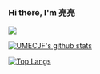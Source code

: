 ### Hi there, I'm 亮亮


![](https://komarev.com/ghpvc/?username=LiangLiang723)

[![UMECJF's github stats](https://github-readme-stats.vercel.app/api?username=SFUMECJF&count_private=true)](https://github.com/LiangLiang723/LiangLiang723)

[![Top Langs](https://github-readme-stats.vercel.app/api/top-langs/?username=SFUMECJF&layout=compact)](https://github.com/LiangLiang723/LiangLiang723)



<!--
**LiangLiang723/LiangLiang723** is a ✨ _special_ ✨ repository because its `README.md` (this file) appears on your GitHub profile.

Here are some ideas to get you started:

- 🔭 I’m currently working on ...
- 🌱 I’m currently learning ...
- 👯 I’m looking to collaborate on ...
- 🤔 I’m looking for help with ...
- 💬 Ask me about ...
- 📫 How to reach me: ...
- 😄 Pronouns: ...
- ⚡ Fun fact: ...
-->
